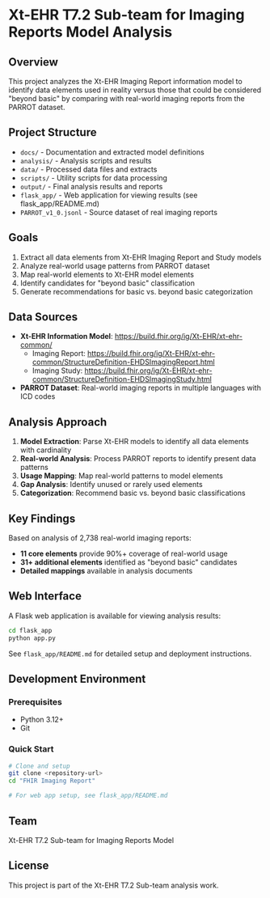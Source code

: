 # Xt-EHR T7.2 Sub-team for Imaging Reports Model Analysis

## Overview
This project analyzes the Xt-EHR Imaging Report information model to identify data elements used in reality versus those that could be considered "beyond basic" by comparing with real-world imaging reports from the PARROT dataset.

## Project Structure

- `docs/` - Documentation and extracted model definitions
- `analysis/` - Analysis scripts and results  
- `data/` - Processed data files and extracts
- `scripts/` - Utility scripts for data processing
- `output/` - Final analysis results and reports
- `flask_app/` - Web application for viewing results (see flask_app/README.md)
- `PARROT_v1_0.jsonl` - Source dataset of real imaging reports

## Goals

1. Extract all data elements from Xt-EHR Imaging Report and Study models
2. Analyze real-world usage patterns from PARROT dataset
3. Map real-world elements to Xt-EHR model elements
4. Identify candidates for "beyond basic" classification
5. Generate recommendations for basic vs. beyond basic categorization

## Data Sources

- **Xt-EHR Information Model**: https://build.fhir.org/ig/Xt-EHR/xt-ehr-common/
  - Imaging Report: https://build.fhir.org/ig/Xt-EHR/xt-ehr-common/StructureDefinition-EHDSImagingReport.html
  - Imaging Study: https://build.fhir.org/ig/Xt-EHR/xt-ehr-common/StructureDefinition-EHDSImagingStudy.html
- **PARROT Dataset**: Real-world imaging reports in multiple languages with ICD codes

## Analysis Approach

1. **Model Extraction**: Parse Xt-EHR models to identify all data elements with cardinality
2. **Real-world Analysis**: Process PARROT reports to identify present data patterns
3. **Usage Mapping**: Map real-world patterns to model elements
4. **Gap Analysis**: Identify unused or rarely used elements
5. **Categorization**: Recommend basic vs. beyond basic classifications

## Key Findings

Based on analysis of 2,738 real-world imaging reports:

- **11 core elements** provide 90%+ coverage of real-world usage
- **31+ additional elements** identified as "beyond basic" candidates
- **Detailed mappings** available in analysis documents

## Web Interface

A Flask web application is available for viewing analysis results:

```bash
cd flask_app
python app.py
```

See `flask_app/README.md` for detailed setup and deployment instructions.

## Development Environment

### Prerequisites
- Python 3.12+
- Git

### Quick Start
```bash
# Clone and setup
git clone <repository-url>
cd "FHIR Imaging Report"

# For web app setup, see flask_app/README.md
```

## Team

Xt-EHR T7.2 Sub-team for Imaging Reports Model

## License

This project is part of the Xt-EHR T7.2 Sub-team analysis work.